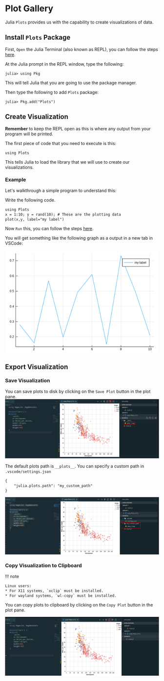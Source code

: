 # Plot Gallery

Julia `Plots` provides us with the capability to create visualizations of data.

## Install `Plots` Package
First, `Open` the Julia Terminal (also known as REPL), you can follow the steps [here](https://www.julia-vscode.org/docs/stable/userguide/runningcode/#The-Julia-REPL-1).

At the Julia prompt in the REPL window, type the following:
```
julia> using Pkg
```
This will tell Julia that you are going to use the package manager.

Then type the following to add `Plots` package:
```
julia> Pkg.add("Plots")
```
## Create Visualization
**Remember** to keep the REPL open as this is where any output from your program will be printed.

The first piece of code that you need to execute is this:
```
using Plots
```
This tells Julia to load the library that we will use to create our visualizations.

### Example

Let's walkthrough a simple program to understand this:

Write the following code.
```
using Plots
x = 1:10; y = rand(10); # These are the plotting data 
plot(x,y, label="my label")
```

Now `Run` this, you can follow the steps [here](https://www.julia-vscode.org/docs/stable/userguide/runningcode/#Running-code-in-the-Julia-REPL-1).

You will get something like the following graph as a output in a new tab in VSCode:

![Plot Graph](../images/PlotGallery/PlotGraph.png)

## Export Visualization
### Save Visualization
You can save plots to disk by clicking on the `Save Plot` button in the plot pane.
![Copy Plot](../images/PlotGallery/SavePlot.png)

The default plots path is `__plots__`. You can specify a custom path in `.vscode/settings.json`

```
{
    "julia.plots.path": "my_custom_path"
}
```

![Custom Path](../images/PlotGallery/CustomPath.png)

### Copy Visualization to Clipboard

!!! note

    Linux users:
    * For X11 systems, `xclip` must be installed.
    * For wayland systems, `wl-copy` must be installed.

You can copy plots to clipboard by clicking on the `Copy Plot` button in the plot pane.

![Copy Plot](../images/PlotGallery/CopyPlot.png)
